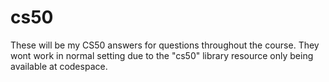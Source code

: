 # cs50
These will be my CS50 answers for questions throughout the course.
They wont work in normal setting due to the "cs50" library resource only being available at codespace.

